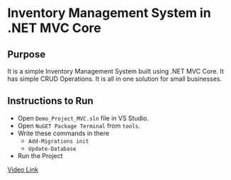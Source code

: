 # Inventory Management System in .NET MVC Core

## Purpose
It is a simple Inventory Management System built using .NET MVC Core. It has simple CRUD Operations. It is all in one solution for small businesses.

## Instructions to Run
- Open `Demo_Project_MVC.sln` file in VS Studio.
- Open `NuGET Package Terminal` from `tools`.
- Write these commands in there
    - `Add-Migrations init`
    - `Update-Database`
- Run the Project


[Video Link](https://drive.google.com/file/d/1ckaaaCsd98HEGEyFrqM7Q3XK9qb8pQw3/view?usp=drive_link)
